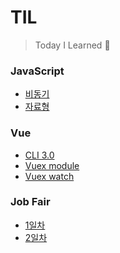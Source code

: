 # TIL

>  Today I Learned 📖



### JavaScript

- <a href="./JavaScript/JavaScript_비동기.md">비동기</a>
- <a href="./JavaScript/JavaScript_자료형.md">자료형</a>



### Vue

- <a href="./Vue/Vue_cli.md">CLI 3.0</a>
- <a href="./Vue/Vuex_module.md">Vuex module</a>
- <a href="./Vue/Vuex_watch.md">Vuex watch</a>



### Job Fair

- <a href="./Job Fair/jobfair_1.md">1일차</a>
- <a href="./Job Fair/jobfair_2.md">2일차</a>



